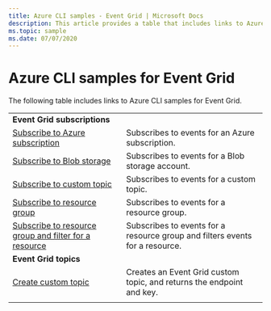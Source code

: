 ```yaml
---
title: Azure CLI samples - Event Grid | Microsoft Docs
description: This article provides a table that includes links to Azure command-line interface (CLI) script samples for Event Grid.
ms.topic: sample
ms.date: 07/07/2020
---
```


# Azure CLI samples for Event Grid

The following table includes links to Azure CLI samples for Event Grid.

| | |
|-|-|
|**Event Grid subscriptions**||
| [Subscribe to Azure subscription](scripts/event-grid-cli-azure-subscription.md)| Subscribes to events for an Azure subscription. |
| [Subscribe to Blob storage](scripts/event-grid-cli-blob.md)| Subscribes to events for a Blob storage account. |
| [Subscribe to custom topic](scripts/event-grid-cli-subscribe-custom-topic.md)| Subscribes to events for a custom topic. |
| [Subscribe to resource group](scripts/event-grid-cli-resource-group.md)| Subscribes to events for a resource group. |
| [Subscribe to resource group and filter for a resource](scripts/event-grid-cli-resource-group-filter.md)| Subscribes to events for a resource group and filters events for a resource. |
|**Event Grid topics**||
| [Create custom topic](scripts/event-grid-cli-create-custom-topic.md) | Creates an Event Grid custom topic, and returns the endpoint and key.  |
| | |

